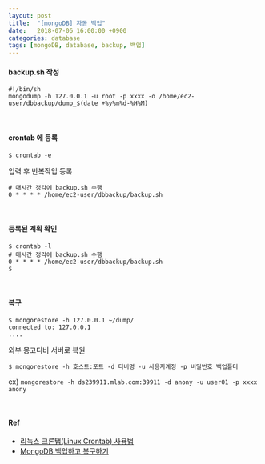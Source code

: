 ```yaml
---
layout: post
title:  "[mongoDB] 자동 백업"
date:   2018-07-06 16:00:00 +0900
categories: database
tags: [mongoDB, database, backup, 백업]
---
```

#### backup.sh 작성
```
#!/bin/sh
mongodump -h 127.0.0.1 -u root -p xxxx -o /home/ec2-user/dbbackup/dump_$(date +%y%m%d-%H%M)
```
<br>

#### crontab 에 등록
```
$ crontab -e
```
입력 후 반복작업 등록
```
# 매시간 정각에 backup.sh 수행
0 * * * * /home/ec2-user/dbbackup/backup.sh
```
<br>

#### 등록된 계획 확인
```
$ crontab -l
# 매시간 정각에 backup.sh 수행
0 * * * * /home/ec2-user/dbbackup/backup.sh
$ 
```
<br>

#### 복구
```
$ mongorestore -h 127.0.0.1 ~/dump/
connected to: 127.0.0.1
....
```
외부 몽고디비 서버로 복원
```
$ mongorestore -h 호스트:포트 -d 디비명 -u 사용자계정 -p 비밀번호 백업폴더
```
ex) `mongorestore -h ds239911.mlab.com:39911 -d anony -u user01 -p xxxx anony`

<br>

#### Ref
- [리눅스 크론탭(Linux Crontab) 사용법](https://jdm.kr/blog/2)
- [MongoDB 백업하고 복구하기](https://blog.outsider.ne.kr/790)